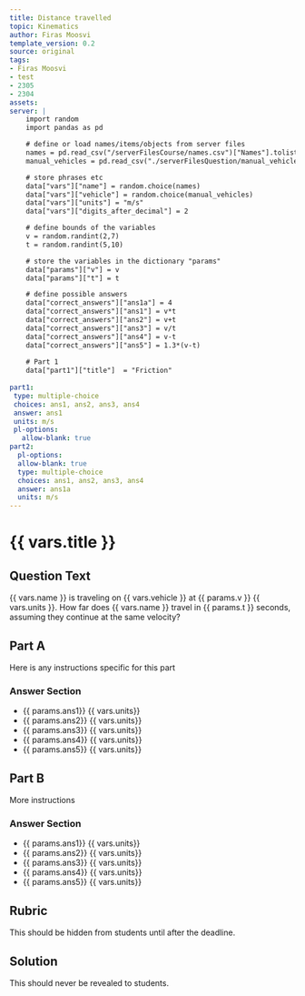 ```yaml
---
title: Distance travelled
topic: Kinematics
author: Firas Moosvi
template_version: 0.2
source: original
tags:
- Firas Moosvi
- test
- 2305
- 2304
assets:
server: |
    import random
    import pandas as pd

    # define or load names/items/objects from server files
    names = pd.read_csv("/serverFilesCourse/names.csv")["Names"].tolist()
    manual_vehicles = pd.read_csv("./serverFilesQuestion/manual_vehicles.csv")["Manual Vehicles"].tolist()

    # store phrases etc
    data["vars"]["name"] = random.choice(names)
    data["vars"]["vehicle"] = random.choice(manual_vehicles)
    data["vars"]["units"] = "m/s"
    data["vars"]["digits_after_decimal"] = 2

    # define bounds of the variables
    v = random.randint(2,7)
    t = random.randint(5,10)

    # store the variables in the dictionary "params"
    data["params"]["v"] = v
    data["params"]["t"] = t

    # define possible answers
    data["correct_answers"]["ans1a"] = 4
    data["correct_answers"]["ans1"] = v*t
    data["correct_answers"]["ans2"] = v+t
    data["correct_answers"]["ans3"] = v/t
    data["correct_answers"]["ans4"] = v-t
    data["correct_answers"]["ans5"] = 1.3*(v-t)
    
    # Part 1
    data["part1"]["title"]  = "Friction"
    
part1:
 type: multiple-choice  
 choices: ans1, ans2, ans3, ans4  
 answer: ans1  
 units: m/s
 pl-options:
   allow-blank: true
part2:
  pl-options:
  allow-blank: true
  type: multiple-choice  
  choices: ans1, ans2, ans3, ans4  
  answer: ans1a  
  units: m/s
---
```


# {{ vars.title }}

## Question Text

{{ vars.name }} is traveling on {{ vars.vehicle }} at {{ params.v }} {{ vars.units }}.
How far does {{ vars.name }} travel in {{ params.t }} seconds, assuming they continue at the same velocity?

## Part A

Here is any instructions specific for this part

### Answer Section

- {{ params.ans1}} {{ vars.units}} 
- {{ params.ans2}} {{ vars.units}} 
- {{ params.ans3}} {{ vars.units}} 
- {{ params.ans4}} {{ vars.units}} 
- {{ params.ans5}} {{ vars.units}} 

## Part B

More instructions

### Answer Section

- {{ params.ans1}} {{ vars.units}} 
- {{ params.ans2}} {{ vars.units}} 
- {{ params.ans3}} {{ vars.units}} 
- {{ params.ans4}} {{ vars.units}} 
- {{ params.ans5}} {{ vars.units}} 

## Rubric

This should be hidden from students until after the deadline.

## Solution

This should never be revealed to students.
